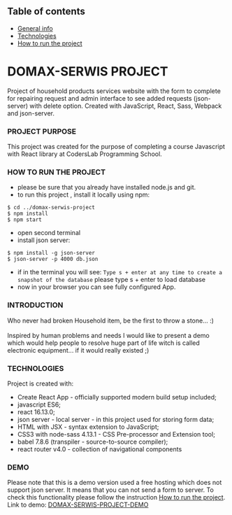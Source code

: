 ## Table of contents
* [General info](#domax-serwis-project)
* [Technologies](#technologies)
* [How to run the project](#how-to-run-the-project)



# DOMAX-SERWIS PROJECT
Project of household products services website with the form to complete for repairing request 
and admin interface to see added requests (json-server) with delete option.
Created with JavaScript, React, Sass, Webpack and json-server.
### PROJECT PURPOSE
This project was created for the purpose of completing a course 
Javascript with React library at CodersLab Programming School.

### HOW TO RUN THE PROJECT
* please be sure that you already have installed node.js and git.
* to run this project , install it locally using npm:
```
$ cd ../domax-serwis-project
$ npm install
$ npm start
```
* open second terminal
* install json server:
```
$ npm install -g json-server 
$ json-server -p 4000 db.json
```
* if in the terminal you will see:
`Type s + enter at any time to create a snapshot of the database`
please type s + enter to load database
* now in your browser you can see fully configured App.

### INTRODUCTION
Who never had broken Household item, be the first to throw a stone... :)<br>
<br>
Inspired by human problems and needs I would like to present a demo which would help people
to resolve huge part of life witch is called electronic equipment... if it would really existed ;)

### TECHNOLOGIES
Project is created with:
* Create React App - officially supported modern build setup included;
* javascript ES6;
* react 16.13.0;
* json server - local server - in this project used for storing form data;
* HTML with JSX - syntax extension to JavaScript;
* CSS3 with node-sass 4.13.1 - CSS Pre-processor and Extension tool;
* babel 7.8.6 (transpiler - source-to-source compiler);
* react router v4.0 - collection of navigational components

### DEMO
Please note that this is a demo version used a free hosting which does not support json server.
It means that you can not send a form to server. To check this functionality please follow the instruction [How to run the project](#how-to-run-the-project).<BR>
Link to demo: [DOMAX-SERWIS-PROJECT-DEMO](https://sad-wing-64b6fe.netlify.com/ "DOMAX-SERWIS DEMO")